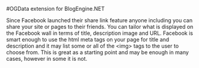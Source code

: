 #OGData extension for BlogEngine.NET 

Since Facebook launched their share link feature anyone including you can share your site or pages to their friends. You can tailor what is displayed on the Facebook wall in terms of title, description image and URL. 
Facebook is smart enough to use the html meta tags on your page for title and description and it may list some or all of the &lt;img&gt; tags to the user to choose from. This is great as a starting point and may be enough in many cases, however in some it is not. 

